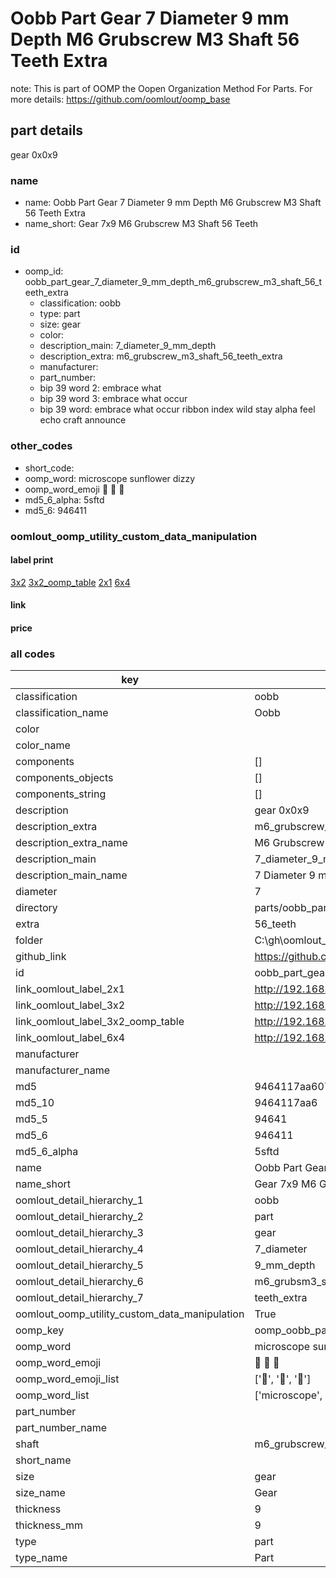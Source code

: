 # Oobb Part Gear 7 Diameter 9 mm Depth M6 Grubscrew M3 Shaft 56 Teeth Extra  

note: This is part of OOMP the Oopen Organization Method For Parts. For more details: https://github.com/oomlout/oomp_base

##  part details
  



gear 0x0x9



### name
* name: Oobb Part Gear 7 Diameter 9 mm Depth M6 Grubscrew M3 Shaft 56 Teeth Extra
* name_short: Gear 7x9 M6 Grubscrew M3 Shaft 56 Teeth
### id
* oomp_id: oobb_part_gear_7_diameter_9_mm_depth_m6_grubscrew_m3_shaft_56_teeth_extra
  * classification: oobb
  * type: part
  * size: gear
  * color: 
  * description_main: 7_diameter_9_mm_depth
  * description_extra: m6_grubscrew_m3_shaft_56_teeth_extra
  * manufacturer: 
  * part_number: 
  * bip 39 word 2: embrace what
  * bip 39 word 3: embrace what occur
  * bip 39 word: embrace what occur ribbon index wild stay alpha feel echo craft announce

### other_codes
* short_code: 
* oomp_word: microscope sunflower dizzy
* oomp_word_emoji :microscope: :sunflower: :dizzy:
* md5_6_alpha: 5sftd
* md5_6: 946411






### oomlout_oomp_utility_custom_data_manipulation
#### label print
[3x2](http://192.168.1.245:1112/?label=oomp%205sftd)
[3x2_oomp_table](http://192.168.1.108:1112/?label=oomp%205sftd)
[2x1](http://192.168.1.242:1112/?label=oomp%205sftd)
[6x4](http://192.168.1.55:1112/?label=oomp%205sftd)    

#### link

                              

#### price







### all codes 
| key | value |  
| --- | --- |  
| classification | oobb |  
| classification_name | Oobb |  
| color |  |  
| color_name |  |  
| components | [] |  
| components_objects | [] |  
| components_string | [] |  
| description | gear 0x0x9 |  
| description_extra | m6_grubscrew_m3_shaft_56_teeth_extra |  
| description_extra_name | M6 Grubscrew M3 Shaft 56 Teeth Extra |  
| description_main | 7_diameter_9_mm_depth |  
| description_main_name | 7 Diameter 9 mm Depth |  
| diameter | 7 |  
| directory | parts/oobb_part_gear_7_diameter_9_mm_depth_m6_grubscrew_m3_shaft_56_teeth_extra |  
| extra | 56_teeth |  
| folder | C:\gh\oomlout_oobb_version_4_generated_parts\things\oobb_part_gear_7_diameter_9_mm_depth_m6_grubscrew_m3_shaft_56_teeth_extra |  
| github_link | https://github.com/oomlout/oomlout_oomp_part_src/tree/main/parts/oobb_part_gear_7_diameter_9_mm_depth_m6_grubscrew_m3_shaft_56_teeth_extra |  
| id | oobb_part_gear_7_diameter_9_mm_depth_m6_grubscrew_m3_shaft_56_teeth_extra |  
| link_oomlout_label_2x1 | http://192.168.1.242:1112/?label=oomp%205sftd |  
| link_oomlout_label_3x2 | http://192.168.1.245:1112/?label=oomp%205sftd |  
| link_oomlout_label_3x2_oomp_table | http://192.168.1.108:1112/?label=oomp%205sftd |  
| link_oomlout_label_6x4 | http://192.168.1.55:1112/?label=oomp%205sftd |  
| manufacturer |  |  
| manufacturer_name |  |  
| md5 | 9464117aa6071a9fec396b9131be7244 |  
| md5_10 | 9464117aa6 |  
| md5_5 | 94641 |  
| md5_6 | 946411 |  
| md5_6_alpha | 5sftd |  
| name | Oobb Part Gear 7 Diameter 9 mm Depth M6 Grubscrew M3 Shaft 56 Teeth Extra |  
| name_short | Gear 7x9 M6 Grubscrew M3 Shaft 56 Teeth |  
| oomlout_detail_hierarchy_1 | oobb |  
| oomlout_detail_hierarchy_2 | part |  
| oomlout_detail_hierarchy_3 | gear |  
| oomlout_detail_hierarchy_4 | 7_diameter |  
| oomlout_detail_hierarchy_5 | 9_mm_depth |  
| oomlout_detail_hierarchy_6 | m6_grubsm3_shaft_56 |  
| oomlout_detail_hierarchy_7 | teeth_extra |  
| oomlout_oomp_utility_custom_data_manipulation | True |  
| oomp_key | oomp_oobb_part_gear_7_diameter_9_mm_depth_m6_grubscrew_m3_shaft_56_teeth_extra |  
| oomp_word | microscope sunflower dizzy |  
| oomp_word_emoji | :microscope: :sunflower: :dizzy: |  
| oomp_word_emoji_list | [':microscope:', ':sunflower:', ':dizzy:'] |  
| oomp_word_list | ['microscope', 'sunflower', 'dizzy'] |  
| part_number |  |  
| part_number_name |  |  
| shaft | m6_grubscrew_m3 |  
| short_name |  |  
| size | gear |  
| size_name | Gear |  
| thickness | 9 |  
| thickness_mm | 9 |  
| type | part |  
| type_name | Part |  
